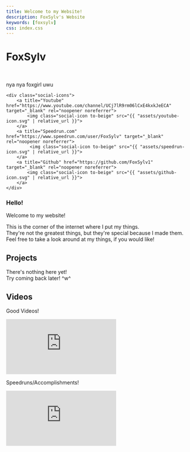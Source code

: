 ```yaml
---
title: Welcome to my Website!
description: FoxSylv's Website
keywords: [foxsylv]
css: index.css
---
```


<div class="flex full-width space200px">
    <div class="title">
        <h1>
            FoxSylv
        </h1>
        <br>
        <p class="subtitle">
            nya nya foxgirl uwu
        </p>
    </div>
    
    <div class="social-icons">
        <a title="Youtube" href="https://www.youtube.com/channel/UCj7lR9rm06lCxE4kxkJeECA" target="_blank" rel="noopener noreferrer">
            <img class="social-icon to-beige" src="{{ "assets/youtube-icon.svg" | relative_url }}">
        </a>
        <a title="Speedrun.com" href="https://www.speedrun.com/user/FoxSylv" target="_blank" rel="noopener noreferrer">
             <img class="social-icon to-beige" src="{{ "assets/speedrun-icon.svg" | relative_url }}">
        </a>
        <a title="Github" href="https://github.com/FoxSylv1" target="_blank" rel="noopener noreferrer">
            <img class="social-icon to-beige" src="{{ "assets/github-icon.svg" | relative_url }}">
        </a>
    </div>
</div>


<div class="centered-text hello space160px">
    <h3>
        Hello!
        <br>
    </h3>
    <p>
        Welcome to my website!
    </p>
</div>
<div class="centered-text hello space200px">
    <p>
        This is the corner of the internet where I put my things.
        <br>
        They're not the greatest things, but they're special because I made them.
        <br>
        Feel free to take a look around at my things, if you would like!
    </p>
</div>


<div class="centered-text space50px">
    <div>
        <h2>
            Projects
        </h2>
    </div>
</div>
<div class="flex full-width space150px">
    <div class="project box">
    </div>
    <div class="project box">
        <p>
            There's nothing here yet!
            <br>
            Try coming back later! ^w^
        </p>
    </div>
    <div class="project box">
    </div>
</div>

<div class="centered-text space50px">
    <h2>
        Videos
    </h2>
</div>
<div class="flex full-width space210px">
    <div class="box">
        <div class="space20px"></div>
        <p class="space40px">
            Good Videos!
        </p>
        <iframe class="video-player" src="https://www.youtube-nocookie.com/embed/videoseries?list=PLP7958ucW5B94tgKYTYJOhyiKdbz1-BrF" title="YouTube video player" frameborder="0" allow="accelerometer; autoplay; clipboard-write; encrypted-media; gyroscope; picture-in-picture" allowfullscreen></iframe>
    </div>
    <div class="box">
        <div class="space20px"></div>
        <p class="space40px">
            Speedruns/Accomplishments!
        </p>
        <iframe class="video-player" src="https://www.youtube-nocookie.com/embed/videoseries?list=PLP7958ucW5B9t-99OgP47cd9ymRq8Ut2M" title="YouTube video player" frameborder="0" allow="accelerometer; autoplay; clipboard-write; encrypted-media; gyroscope; picture-in-picture" allowfullscreen></iframe>
    </div>
</div>
